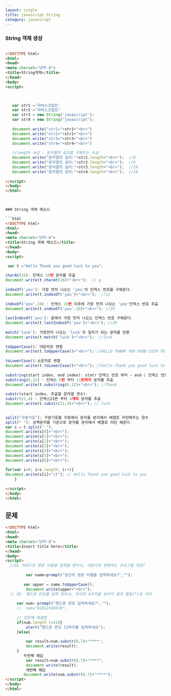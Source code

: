 ```yaml
---
layout: single
title: javascript String
category: javascript 
---
```

###  String 객체 생성

````html

<!DOCTYPE html>
<html>
<head>
<meta charset="UTF-8">
<title>String객체</title>
</head>
<body>
<script>


 
   var str1 ='자바스크립트'
   var str2 ="자바스크립트"
   var str3 = new String('javascript');
   var str4 = new String("javascript");
   
   document.write("str1="+str1+"<br>")
   document.write("str2="+str2+"<br>")
   document.write("str3="+str3+"<br>")
   document.write("str4="+str4+"<br>")
   
   //length 속성 : 문자열의 길이를 구해주는 속성
   document.write("문자열의 길이:"+str1.length+"<br>");  //6
   document.write("문자열의 길이:"+str2.length+"<br>");  //6
   document.write("문자열의 길이:"+str3.length+"<br>");  //10
   document.write("문자열의 길이:"+str4.length+"<br>");  //10
   
</script>
</body>
</html>
 
   

### String 객체 메소드

```html
<!DOCTYPE html>
<html>
<head>
<meta charset="UTF-8">
<title>String 객체 메소드</title>
</head>
<body>
<script>

 var t ="Hello Thank you good luck to you";
    
charAt(16): 인덱스 16번 문자를 추출 
document.write(t.charAt(16)+"<br>");  // g
    
indexOf('you'): 가장 먼저 나오는 'you'의 인덱스 번호를 구해준다. 
document.write(t.indexOf('you')+"<br>");  //12
     
indexOf('you',16) : 인덱스 16번 이후에 가장 먼저 나오는 'you'인덱스 번호 추출
document.write(t.indexOf('you',16)+"<br>"); //29
     
lastIndexOf('you'): 끝에서 가장 먼저 나오는 인덱스 번호 구해준다.
document.write(t.lastIndexOf('you')+"<br>"); //29
     
match('luck'): 가장먼저 나오는 'luck'과 일치가 되는 문자를 반환
document.write(t.match('luck')+"<br>");  //luck
     
toUpperCase(): 대문자로 변환
document.write(t.toUpperCase()+"<br>"); //HELLO THANK YOU GOOD LUCK TO YOU
      
toLowerCase():소문자로 변환
document.write(t.toLowerCase()+"<br>"); //hello thank you good luck to you
      
substring(start index, end index): statr 인덱스 번호 부터 ~ end-1 인덱스 번호의 문자를 추출
substring(6,12) : 인덱스 6번 부터 11번까지 문자를 추출
document.write(t.substring(6,12)+"<br>"); //Thank
     
substr(start index, 추출할 문자열 갯수):
substr(21,4) : 인덱스21번 부터 4개의 문자를 추출
document.write(t.substr(21,4)+"<br>"); // luck
   

split("구분기호"): 구분기호를 이용해서 문자를 분리해서 배열로 리턴해주는 함수
split(" "): 공백문자를 기준으로 문자를 분리해서 배열로 리턴 해준다.
var s = t.split(" ");
document.write(s[0]+"<br>"); 
document.write(s[1]+"<br>");
document.write(s[2]+"<br>");
document.write(s[3]+"<br>");
document.write(s[4]+"<br>");
document.write(s[5]+"<br>");
document.write(s[6]+"<br>");
    
for(var i=0; i<s.length; i++){
document.write(s[i]+"\t"); // Hello Thank you good luck to you
    }
     
</script>
</body>
</html>
``````

## 문제

`````html
<!DOCTYPE html>
<html>
<head>
<meta charset="UTF-8">
<title>Insert title here</title>
</head>
<body>
<script>
  //Q1 키보드로 영문 이름을 입력을 받아서, 대문자로 변환하는 프로그램 작성?
	
		 var name=prompt("당신의 영문 이름을 입력하세요?","");
          
        var upper = name.toUpperCase();
         document.write(upper+"<br>");  
  // Q2. 헨드폰 번호를 입력 받아서, 마지막 4자리를 보이지 않게 별표(*)로 처리
	
     var num= prompt("헨드폰 번호 입력하세요?","");
     //  num="01012345678";
    
     // 첫번째 해결법
     if(num.length !=11){
    	 alert("핸드폰 번호 13자리를 입력하세요");
     }else{
    	 
    	 var result=num.substr(0,7)+"****";
         document.write(result);
     }
        두번째 해답
         var result=num.substr(0,7)+"****";
         document.write(result);
         세번째 해답
        document.write(num.substr(0,7)+"****");
</script>
</body>
</html>
``````

